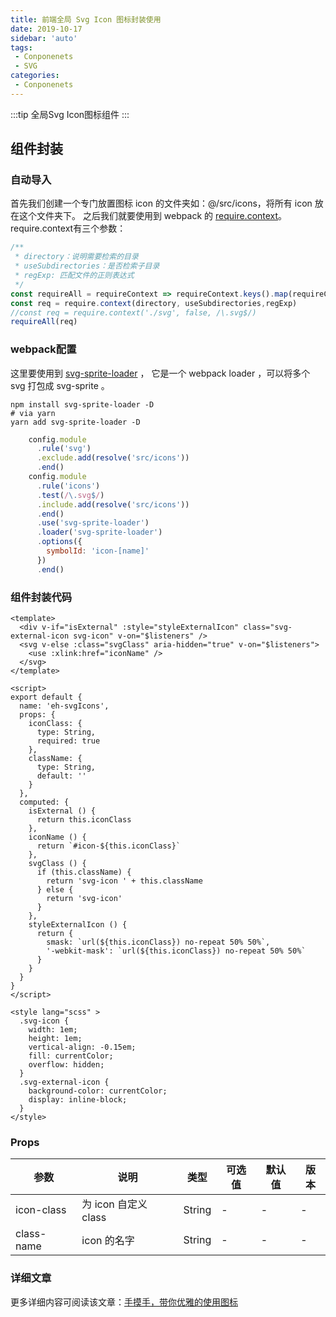 ```yaml
---
title: 前端全局 Svg Icon 图标封装使用
date: 2019-10-17
sidebar: 'auto'
tags:
 - Conponenets
 - SVG
categories: 
 - Conponenets
---
```


:::tip
全局Svg Icon图标组件
::: 

## 组件封装

### 自动导入
首先我们创建一个专门放置图标 icon 的文件夹如：@/src/icons，将所有 icon 放在这个文件夹下。 之后我们就要使用到 webpack 的 [require.context](https://webpack.js.org/guides/dependency-management/#require-context)。
require.context有三个参数：
``` javascript
/**
 * directory：说明需要检索的目录
 * useSubdirectories：是否检索子目录
 * regExp: 匹配文件的正则表达式
 */
const requireAll = requireContext => requireContext.keys().map(requireContext)
const req = require.context(directory, useSubdirectories,regExp)
//const req = require.context('./svg', false, /\.svg$/)
requireAll(req)
```

### webpack配置
这里要使用到 [svg-sprite-loader](https://github.com/kisenka/svg-sprite-loader) ， 它是一个 webpack loader ，可以将多个 svg 打包成 svg-sprite 。
``` git
npm install svg-sprite-loader -D
# via yarn
yarn add svg-sprite-loader -D
```
```javascript
	config.module
      .rule('svg')
      .exclude.add(resolve('src/icons'))
      .end()
    config.module
      .rule('icons')
      .test(/\.svg$/)
      .include.add(resolve('src/icons'))
      .end()
      .use('svg-sprite-loader')
      .loader('svg-sprite-loader')
      .options({
        symbolId: 'icon-[name]'
      })
      .end()
```

### 组件封装代码
``` vue
<template>
  <div v-if="isExternal" :style="styleExternalIcon" class="svg-external-icon svg-icon" v-on="$listeners" />
  <svg v-else :class="svgClass" aria-hidden="true" v-on="$listeners">
    <use :xlink:href="iconName" />
  </svg>
</template>

<script>
export default {
  name: 'eh-svgIcons',
  props: {
    iconClass: {
      type: String,
      required: true
    },
    className: {
      type: String,
      default: ''
    }
  },
  computed: {
    isExternal () {
      return this.iconClass
    },
    iconName () {
      return `#icon-${this.iconClass}`
    },
    svgClass () {
      if (this.className) {
        return 'svg-icon ' + this.className
      } else {
        return 'svg-icon'
      }
    },
    styleExternalIcon () {
      return {
        smask: `url(${this.iconClass}) no-repeat 50% 50%`,
        '-webkit-mask': `url(${this.iconClass}) no-repeat 50% 50%`
      }
    }
  }
}
</script>

<style lang="scss" >
  .svg-icon {
    width: 1em;
    height: 1em;
    vertical-align: -0.15em;
    fill: currentColor;
    overflow: hidden;
  }
  .svg-external-icon {
    background-color: currentColor;
    display: inline-block;
  }
</style>
```


### Props

| 参数  | 说明  | 类型  | 可选值 | 默认值 | 版本 |
|-----|-----|-----|-----|-----|-----|
| icon-class | 为 icon 自定义 class  | String  | -   | -   | -   |
| class-name| icon 的名字 | String| -   | -   | -   |


### 详细文章

更多详细内容可阅读该文章：[手摸手，带你优雅的使用图标](https://juejin.im/post/59bb864b5188257e7a427c09)
